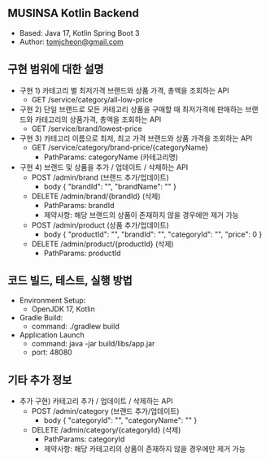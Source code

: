 ## MUSINSA Kotlin Backend
- Based: Java 17, Kotlin Spring Boot 3
- Author: tomjcheon@gmail.com

## 구현 범위에 대한 설명
- 구현 1) 카테고리 별 최저가격 브랜드와 상품 가격, 총액을 조회하는 API
  - GET /service/category/all-low-price
- 구현 2) 단일 브랜드로 모든 카테고리 상품을 구매할 때 최저가격에 판매하는 브랜드와 카테고리의 상품가격, 총액을
  조회하는 API
  - GET /service/brand/lowest-price
- 구현 3) 카테고리 이름으로 최저, 최고 가격 브랜드와 상품 가격을 조회하는 API
  - GET /service/category/brand-price/{categoryName}
    - PathParams: categoryName (카테고리명)
- 구현 4) 브랜드 및 상품을 추가 / 업데이트 / 삭제하는 API
  - POST /admin/brand (브랜드 추가/업데이트)
    - body { "brandId": "", "brandName": "" }
  - DELETE /admin/brand/{brandId} (삭제)
    - PathParams: brandId
    - 제약사항: 해당 브랜드의 상품이 존재하지 않을 경우에만 제거 가능
  - POST /admin/product (상품 추가/업데이트)
    - body { "productId": "", "brandId": "", "categoryId": "", "price": 0 }
  - DELETE /admin/product/{productId} (삭제)
    - PathParams: productId

## 코드 빌드, 테스트, 실행 방법
- Environment Setup:
  - OpenJDK 17, Kotlin
- Gradle Build:
  - command: ./gradlew build
- Application Launch
  - command: java -jar build/libs/app.jar
  - port: 48080

## 기타 추가 정보
- 추가 구현) 카테고리 추가 / 업데이트 / 삭제하는 API
  - POST /admin/category (브랜드 추가/업데이트)
    - body { "categoryId": "", "categoryName": "" }
  - DELETE /admin/category/{categoryId} (삭제)
    - PathParams: categoryId
    - 제약사항: 해당 카테고리의 상품이 존재하지 않을 경우에만 제거 가능